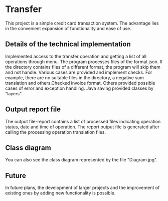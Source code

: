 # Transfer
This project is a simple credit card transaction system. The advantage lies in the convenient expansion of functionality and ease of use.

## Details of the technical implementation
Implemented access to the transfer operation and getting a list of all operations through
menu. The program processes files of the format json. If the directory contains files of a different format, the program will skip them and not
handle. Various cases are provided and implement checks. For example, there are no suitable files in the directory, a negative sum
translation and others.Checked invoice format. Others provided
possible cases of error and exception handling. Java saving provided
classes by “layers”.

## Output report file
The output file-report contains a list of processed files indicating
operation status, date and time of operation. The report output file is generated after calling the processing operation
translation files.

## Class diagram
You can also see the class diagram represented by the file "Diagram.jpg".
## Future
In future plans, the development of larger projects and the improvement of existing ones by adding new functionality is possible.
